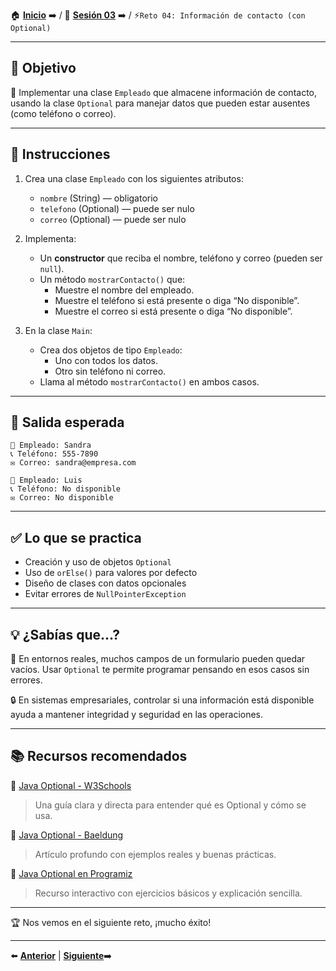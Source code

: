 🏠 [**Inicio**](../../Readme.md) ➡️ / 📖 [**Sesión 03**](../Readme.md) ➡️ / ⚡`Reto 04: Información de contacto (con Optional)`

---

## 🎯 Objetivo

📇 Implementar una clase `Empleado` que almacene información de contacto, usando la clase `Optional` para manejar datos que pueden estar ausentes (como teléfono o correo).

---

## 📝 Instrucciones

1. Crea una clase `Empleado` con los siguientes atributos:
   - `nombre` (String) — obligatorio
   - `telefono` (Optional<String>) — puede ser nulo
   - `correo` (Optional<String>) — puede ser nulo

2. Implementa:
   - Un **constructor** que reciba el nombre, teléfono y correo (pueden ser `null`).
   - Un método `mostrarContacto()` que:
     - Muestre el nombre del empleado.
     - Muestre el teléfono si está presente o diga “No disponible”.
     - Muestre el correo si está presente o diga “No disponible”.

3. En la clase `Main`:
   - Crea dos objetos de tipo `Empleado`:
     - Uno con todos los datos.
     - Otro sin teléfono ni correo.
   - Llama al método `mostrarContacto()` en ambos casos.

---

## 🧩 Salida esperada

```plaintext
👤 Empleado: Sandra
📞 Teléfono: 555-7890
✉️ Correo: sandra@empresa.com

👤 Empleado: Luis
📞 Teléfono: No disponible
✉️ Correo: No disponible
```

---

## ✅ Lo que se practica

- Creación y uso de objetos `Optional`
- Uso de `orElse()` para valores por defecto
- Diseño de clases con datos opcionales
- Evitar errores de `NullPointerException`

---

## 💡 ¿Sabías que...?

🧠 En entornos reales, muchos campos de un formulario pueden quedar vacíos. Usar `Optional` te permite programar pensando en esos casos sin errores.

🔒 En sistemas empresariales, controlar si una información está disponible ayuda a mantener integridad y seguridad en las operaciones.

---

## 📚 Recursos recomendados

🔗 [Java Optional - W3Schools](https://www.w3schools.com/java/java_optional.asp)

> Una guía clara y directa para entender qué es Optional y cómo se usa.

🔗 [Java Optional - Baeldung](https://www.baeldung.com/java-optional)

> Artículo profundo con ejemplos reales y buenas prácticas.

🔗 [Java Optional en Programiz](https://www.programiz.com/java-programming/optional)

> Recurso interactivo con ejercicios básicos y explicación sencilla.

--- 

🏆 Nos vemos en el siguiente reto, ¡mucho éxito!  

---

⬅️ [**Anterior**](../Ejemplo-04/Readme.md) | [**Siguiente**](../../Sesion-04/Readme.md)➡️